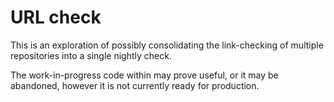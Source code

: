 # URL check

<!-- SPDX-License-Identifier: CC0-1.0 -->
<!-- SPDX-FileCopyrightText: 2023 The Foundation for Public Code <info@publiccode.net> -->

This is an exploration of possibly consolidating the link-checking of multiple repositories into a single nightly check.

The work-in-progress code within may prove useful, or it may be abandoned, however it is not currently ready for production.
